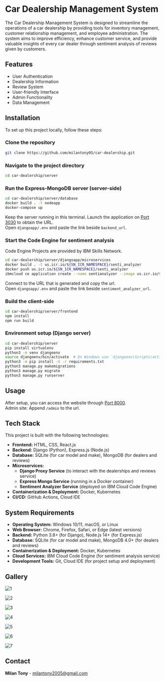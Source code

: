 # Car Dealership Management System

The Car Dealership Management System is designed to streamline the operations of a car dealership by providing tools for inventory management, customer relationship management, and employee administration. The system aims to improve efficiency, enhance customer service, and provide valuable insights of every car dealer through sentiment analysis of reviews given by customers.

## Features

- User Authentication
- Dealership Information
- Review System
- User-friendly Interface
- Admin Functionality
- Data Management

## Installation

To set up this project locally, follow these steps:

### Clone the repository
```sh
git clone https://github.com/milantony05/car-dealership.git
```

### Navigate to the project directory
```sh
cd car-dealership/server
```

### Run the Express-MongoDB server (server-side)
```sh
cd car-dealership/server/database
docker build . -t nodeapp
docker-compose up
```
Keep the server running in this terminal.
Launch the application on [Port 3030](http://localhost:3030/) to obtain the URL.<br>
Open `djangoapp/.env` and paste the link beside `backend_url`.

### Start the Code Engine for sentiment analysis
Code Engine Projects are provided by IBM Skills Network.
```sh
cd car-dealership/server/djangoapp/microservices
docker build . -t us.icr.io/${SN_ICR_NAMESPACE}/senti_analyzer
docker push us.icr.io/${SN_ICR_NAMESPACE}/senti_analyzer
ibmcloud ce application create --name sentianalyzer --image us.icr.io/${SN_ICR_NAMESPACE}/senti_analyzer --registry-secret icr-secret --port 5000
```
Connect to the URL that is generated and copy the url.<br>
Open `djangoapp/.env` and paste the link beside `sentiment_analyzer_url`.

### Build the client-side
```sh
cd car-dealership/server/frontend
npm install
npm run build
```

### Environment setup (Django server)
```sh
cd car-dealership/server
pip install virtualenv
python3 -m venv djangoenv
source djangoenv/bin/activate  # On Windows use `djangoenv\Scripts\activate`
python3 -m pip install -U -r requirements.txt
python3 manage.py makemigrations
python3 manage.py migrate
python3 manage.py runserver
```

## Usage

After setup, you can access the website through [Port 8000](http://localhost:8000/).<br>
Admin site: Append `/admin` to the url.

## Tech Stack

This project is built with the following technologies:
- **Frontend:** HTML, CSS, React.js
- **Backend:** Django (Python), Express.js (Node.js)
- **Database:** SQLite (for car model and make), MongoDB (for dealers and reviews)
- **Microservices:**  
  - **Django Proxy Service** (to interact with the dealerships and reviews service)
  - **Express Mongo Service** (running in a Docker container)
  - **Sentiment Analyzer Service** (deployed on IBM Cloud Code Engine)
- **Containerization & Deployment:** Docker, Kubernetes
- **CI/CD:** GitHub Actions, Cloud IDE

## System Requirements

- **Operating System:** Windows 10/11, macOS, or Linux
- **Web Browser:** Chrome, Firefox, Safari, or Edge (latest versions)
- **Backend:** Python 3.8+ (for Django), Node.js 14+ (for Express.js)
- **Database:** SQLite (for car model and make), MongoDB 4.0+ (for dealers and reviews)
- **Containerization & Deployment:** Docker, Kubernetes
- **Cloud Services:** IBM Cloud Code Engine (for sentiment analysis service)
- **Development Tools:** Git, Cloud IDE (for project setup and deployment)

## Gallery

![1](https://github.com/user-attachments/assets/42f67dc1-fcbc-4536-a640-4ffbe9e2cbfd)

![2](https://github.com/user-attachments/assets/1b589b83-0edc-4a85-98fe-b5fd6ebe883c)

![3](https://github.com/user-attachments/assets/33912f36-bb0a-47f8-b59c-45ce9e917a44)

![4](https://github.com/user-attachments/assets/c8769a88-ec40-44ef-b250-103d1b42a2a1)

![5](https://github.com/user-attachments/assets/0f81f5ff-6194-4098-8297-05d44eecec1c)

![6](https://github.com/user-attachments/assets/54e87996-7c40-45d5-9e25-f0fd099a925a)

![7](https://github.com/user-attachments/assets/8fa61f0b-11a0-4617-86e8-6c5ef84c2602)

## Contact

**Milan Tony** - milantony2005@gmail.com
